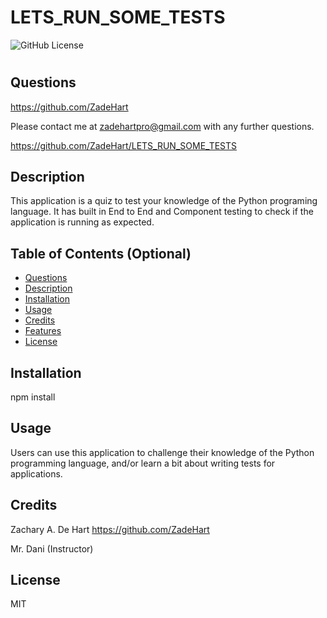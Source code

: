 # LETS_RUN_SOME_TESTS
![GitHub License](https://img.shields.io/badge/license-MIT-orange.svg)

# <Your-Project-Title> 

## Questions 

https://github.com/ZadeHart

Please contact me at zadehartpro@gmail.com with any further questions.

https://github.com/ZadeHart/LETS_RUN_SOME_TESTS

## Description

This application is a quiz to test your knowledge of the Python programing language. It has built in End to End and Component testing to check if the application is running as expected.

## Table of Contents (Optional)

- [Questions](#questions)
- [Description](#description)
- [Installation](#installation)
- [Usage](#usage)
- [Credits](#credits)
- [Features](#features)
- [License](#license)

## Installation

npm install

## Usage

Users can use this application to challenge their knowledge of the Python programming language, and/or learn a bit about writing tests for applications.

## Credits

Zachary A. De Hart
https://github.com/ZadeHart

Mr. Dani (Instructor)

## License

MIT
